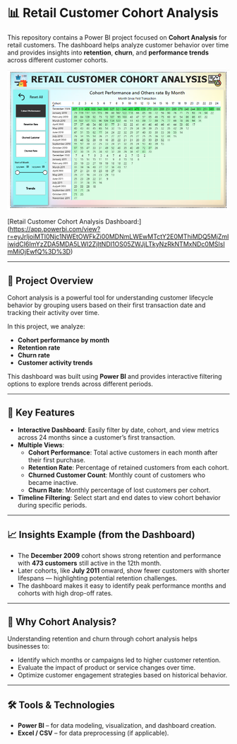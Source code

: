 # 📊 Retail Customer Cohort Analysis

This repository contains a Power BI project focused on **Cohort Analysis** for retail customers. The dashboard helps analyze customer behavior over time and provides insights into **retention**, **churn**, and **performance trends** across different customer cohorts.

![Retail Customer Cohort Analysis Dashboard](Cohort%20analysis.png)

[Retail Customer Cohort Analysis Dashboard:] (https://app.powerbi.com/view?r=eyJrIjoiMTI0Njc1NWEtOWFkZi00MDNmLWEwMTctY2E0MThiMDQ5MjZmIiwidCI6ImYzZDA5MDA5LWI2ZjItNDI1OS05ZWJjLTkyNzRkNTMxNDc0MSIsImMiOjEwfQ%3D%3D)

---

## 📌 Project Overview

Cohort analysis is a powerful tool for understanding customer lifecycle behavior by grouping users based on their first transaction date and tracking their activity over time.

In this project, we analyze:
- **Cohort performance by month**
- **Retention rate**
- **Churn rate**
- **Customer activity trends**

This dashboard was built using **Power BI** and provides interactive filtering options to explore trends across different periods.

---

## 📅 Key Features

- **Interactive Dashboard**: Easily filter by date, cohort, and view metrics across 24 months since a customer’s first transaction.
- **Multiple Views**:
  - **Cohort Performance**: Total active customers in each month after their first purchase.
  - **Retention Rate**: Percentage of retained customers from each cohort.
  - **Churned Customer Count**: Monthly count of customers who became inactive.
  - **Churn Rate**: Monthly percentage of lost customers per cohort.
- **Timeline Filtering**: Select start and end dates to view cohort behavior during specific periods.

---

## 📈 Insights Example (from the Dashboard)

- The **December 2009** cohort shows strong retention and performance with **473 customers** still active in the 12th month.
- Later cohorts, like **July 2011** onward, show fewer customers with shorter lifespans — highlighting potential retention challenges.
- The dashboard makes it easy to identify peak performance months and cohorts with high drop-off rates.

---

## 🧠 Why Cohort Analysis?

Understanding retention and churn through cohort analysis helps businesses to:
- Identify which months or campaigns led to higher customer retention.
- Evaluate the impact of product or service changes over time.
- Optimize customer engagement strategies based on historical behavior.

---

## 🛠️ Tools & Technologies

- **Power BI** – for data modeling, visualization, and dashboard creation.
- **Excel / CSV** – for data preprocessing (if applicable).


